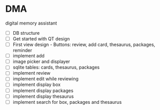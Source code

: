 # DMA
digital memory assistant

- [ ] DB structure
- [ ] Get started with QT design
- [ ] First view design - Buttons: review, add card, thesaurus, packages, reminder
- [ ] implement add
- [ ] image picker and displayer
- [ ] sqlite tables: cards, thesaurus, packages
- [ ] implement review
- [ ] implement edit while reviewing
- [ ] implement display box
- [ ] implement display packages
- [ ] implement display thesaurus
- [ ] implement search for box, packages and thesaurus